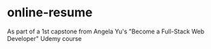 # online-resume
As part of a 1st capstone from Angela Yu's "Become a Full-Stack Web Developer" Udemy course
